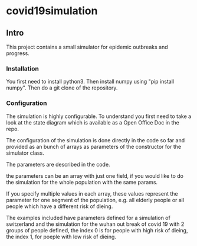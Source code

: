 # covid19simulation

##  Intro

This project contains a small simulator for epidemic outbreaks and progress.

### Installation

You first need to install python3. Then install numpy using "pip install numpy". Then do a git clone of the repository.

### Configuration

The simulation is highly configurable. To understand you first need to take a look at the state diagram which is available as a Open Office Doc in the repo.

The configuration of the simulation is done directly in the code so far and provided as an bunch of arrays as parameters of the constructor for the simulator class. 

The parameters are described in the code. 

the parameters can be an array with just one field, if you would like to do the simulation for the whole population with the same params.

If you specify multiple values in each array, these values represent the parameter for one segment of the population, e.g. all elderly people or all people which have a different risk of dieing.

The examples included have parameters defined for a simulation of switzerland and the simulation for the wuhan out break of covid 19 with 2 groups of people defined, the index 0 is for people with high risk of dieing, the index 1, for poeple with low risk of dieing.




